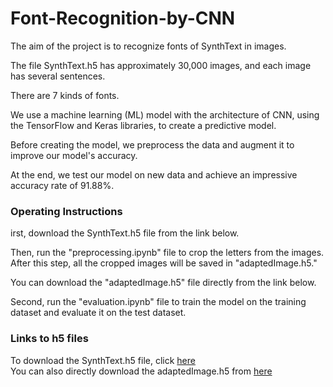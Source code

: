 # Font-Recognition-by-CNN
The aim of the project is to recognize fonts of SynthText in images.

The file SynthText.h5 has approximately 30,000 images, and each image has several sentences.

There are 7 kinds of fonts.

We use a machine learning (ML) model with the architecture of CNN, using the TensorFlow and Keras libraries, to create a predictive model.

Before creating the model, we preprocess the data and augment it to improve our model's accuracy.

At the end, we test our model on new data and achieve an impressive accuracy rate of 91.88%.

### Operating Instructions
irst, download the SynthText.h5 file from the link below.

Then, run the "preprocessing.ipynb" file to crop the letters from the images. After this step, all the cropped images will be saved in "adaptedImage.h5."

You can download the "adaptedImage.h5" file directly from the link below.

Second, run the "evaluation.ipynb" file to train the model on the training dataset and evaluate it on the test dataset.


### Links to h5 files
To download the SynthText.h5 file, click  [here ](https://drive.google.com/file/d/1QAZCBHScr547_l64GeTBMOP0dIWUwc_1/view?usp=drive_link) <br />
You can also directly download the adaptedImage.h5 from [here ](https://drive.google.com/file/d/12VuA-Yv4YcjiszoI3G6eGp9PD3d4QVev/view?usp=drive_link)
